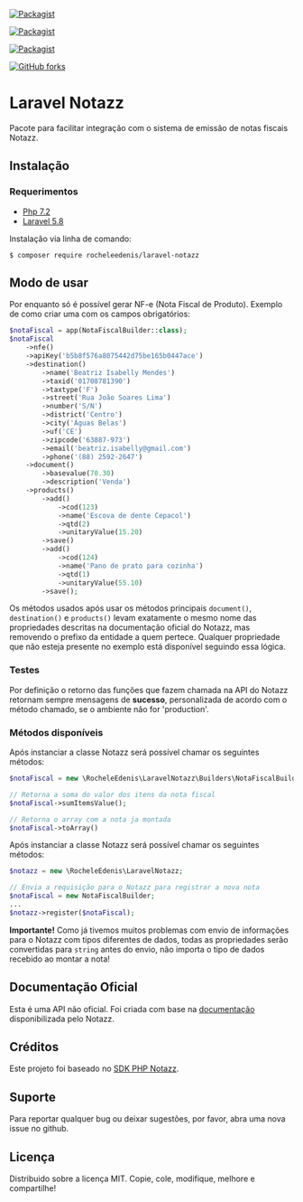 [![Packagist](https://img.shields.io/packagist/v/rocheleedenis/laravel-notazz.svg?style=flat-square)](https://github.com/rocheleedenis/laravel-boleto)

[![Packagist](https://img.shields.io/packagist/dt/rocheleedenis/laravel-notazz.svg?style=flat-square)](https://github.com/rocheleedenis/laravel-notazz)

[![Packagist](https://img.shields.io/packagist/l/rocheleedenis/laravel-notazz.svg?style=flat-square)](https://github.com/rocheleedenis/laravel-notazz)

[![GitHub forks](https://img.shields.io/github/forks/rocheleedenis/laravel-notazz.svg?style=social&label=Fork)](https://github.com/rocheleedenis/laravel-notazz)

# Laravel Notazz

Pacote para facilitar integração com o sistema de emissão de notas fiscais Notazz.

## Instalação

### Requerimentos

- [Php 7.2](http://php.net/releases/7_0_0.php)
- [Laravel 5.8](https://laravel.com/docs/5.8)

Instalação via linha de comando:

`$ composer require rocheleedenis/laravel-notazz`

## Modo de usar

Por enquanto só é possível gerar NF-e (Nota Fiscal de Produto).
Exemplo de como criar uma com os campos obrigatórios:

```php
$notaFiscal = app(NotaFiscalBuilder::class);
$notaFiscal
    ->nfe()
    ->apiKey('b5b8f576a8075442d75be165b0447ace')
    ->destination()
        ->name('Beatriz Isabelly Mendes')
        ->taxid('01708781390')
        ->taxtype('F')
        ->street('Rua João Soares Lima')
        ->number('S/N')
        ->district('Centro')
        ->city('Águas Belas')
        ->uf('CE')
        ->zipcode('63887-973')
        ->email('beatriz.isabelly@gmail.com')
        ->phone('(88) 2592-2647')
    ->document()
        ->basevalue(70.30)
        ->description('Venda')
    ->products()
        ->add()
            ->cod(123)
            ->name('Escova de dente Cepacol')
            ->qtd(2)
            ->unitaryValue(15.20)
        ->save()
        ->add()
            ->cod(124)
            ->name('Pano de prato para cozinha')
            ->qtd(1)
            ->unitaryValue(55.10)
        ->save();
```

Os métodos usados após usar os métodos principais `document()`, `destination()` e `products()` levam exatamente o mesmo nome das propriedades descritas na documentação oficial do Notazz, mas removendo o prefixo da entidade a quem pertece. Qualquer propriedade que não esteja presente no exemplo está disponível seguindo essa lógica.

### Testes

Por definição o retorno das funções que fazem chamada na API do Notazz retornam sempre mensagens de **sucesso**, personalizada de acordo com o método chamado, se o ambiente não for 'production'.

### Métodos disponíveis

Após instanciar a classe Notazz será possível chamar os seguintes métodos:

```php
$notaFiscal = new \RocheleEdenis\LaravelNotazz\Builders\NotaFiscalBuilder;

// Retorna a soma do valor dos itens da nota fiscal
$notaFiscal->sumItemsValue();

// Retorna o array com a nota ja montada
$notaFiscal->toArray()
```

Após instanciar a classe Notazz será possível chamar os seguintes métodos:

```php
$notazz = new \RocheleEdenis\LaravelNotazz;

// Envia a requisição para o Notazz para registrar a nova nota
$notaFiscal = new NotaFiscalBuilder;
...
$notazz->register($notaFiscal);
```

**Importante!**
Como já tivemos muitos problemas com envio de informações para o Notazz com tipos diferentes de dados, todas as propriedades serão convertidas para `string` antes do envio, não importa o tipo de dados recebido ao montar a nota!

## Documentação Oficial

Esta é uma API não oficial. Foi criada com base na [documentação](https://app.notazz.com/docs/api) disponibilizada pelo Notazz.

## Créditos

Este projeto foi baseado no [SDK PHP Notazz](https://github.com/leoqbc/sdk-php-notazz).

## Suporte

Para reportar qualquer bug ou deixar sugestões, por favor, abra uma nova issue no github.

## Licença

Distribuido sobre a licença MIT. Copie, cole, modifique, melhore e compartilhe!
